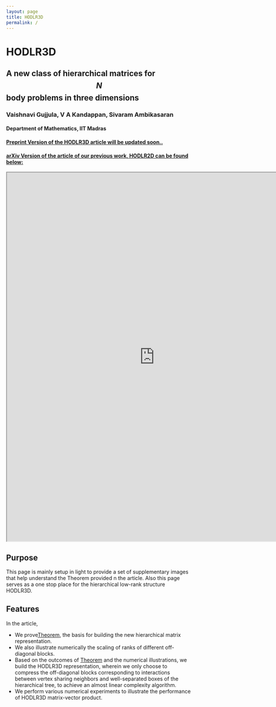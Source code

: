 ```yaml
---
layout: page
title: HODLR3D
permalink: /
---
```



# HODLR3D
## A new class of hierarchical matrices for $$N$$ body problems in three dimensions
### Vaishnavi Gujjula, V A Kandappan, Sivaram Ambikasaran
#### Department of Mathematics, IIT Madras
#### <u>Preprint Version of the HODLR3D article will be updated soon..</u>

#### <u>arXiv Version of the article of our previous work, HODLR2D can be found below:</u>
<iframe src="https://arxiv.org/pdf/2204.05536.pdf" height="1000" width="800"></iframe>

## Purpose

This page is mainly setup in light to provide a set of supplementary images that help understand the Theorem provided n the article. Also this page serves as a one stop place for the hierarchical low-rank structure HODLR3D.

## Features

In the article, 
* We prove[Theorem](https://kandapva.github.io/hodlr3d/theorem/), the basis for building the new hierarchical matrix representation. 
* We also illustrate numerically the scaling of ranks of different off-diagonal blocks.
* Based on the outcomes of [Theorem](https://kandapva.github.io/hodlr3d/theorem/) and the numerical illustrations, we build the HODLR3D representation, wherein we only choose to compress the off-diagonal blocks corresponding to interactions between vertex sharing neighbors and well-separated boxes of the hierarchical tree, to achieve an almost linear complexity algorithm. 
* We perform various numerical experiments to illustrate the performance of HODLR3D matrix-vector product.
